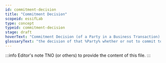 ```yaml
---
id: commitment-decision
title: "Commitment Decision"
scopeid: essifLab
type: concept
typeid: commitment-decision
stage: draft
hoverText: "Commitment Decision (of a Party in a Business Transaction): the decision of that Party whether or not to commit to that Business Transaction, i.e. (promise) to fulfill the obligations that the associated Business Transaction Agreement Proposal would impose on that Party once it were signed."
glossaryText: "the decision of that %Party% whether or not to commit to that %Business Transaction%, i.e. (promise) to fulfill the obligations that the associated %Business Transaction Agreement Proposal% would impose on that %Party% once it were signed."
---
```


:::info Editor's note
TNO (or others) to provide the content of this file.
:::
